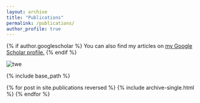 ```yaml
---
layout: archive
title: "Publications"
permalink: /publications/
author_profile: true
---
```


{% if author.googlescholar %}
  You can also find my articles on <u><a href="{{author.googlescholar}}">my Google Scholar profile</a>.</u>
{% endif %}


![twe](https://github.com/yewenC/academicpages.github.io/blob/master/images/image-alignment-580x300.jpg?raw=true)



{% include base_path %}

{% for post in site.publications reversed %}
  {% include archive-single.html %}
{% endfor %}

